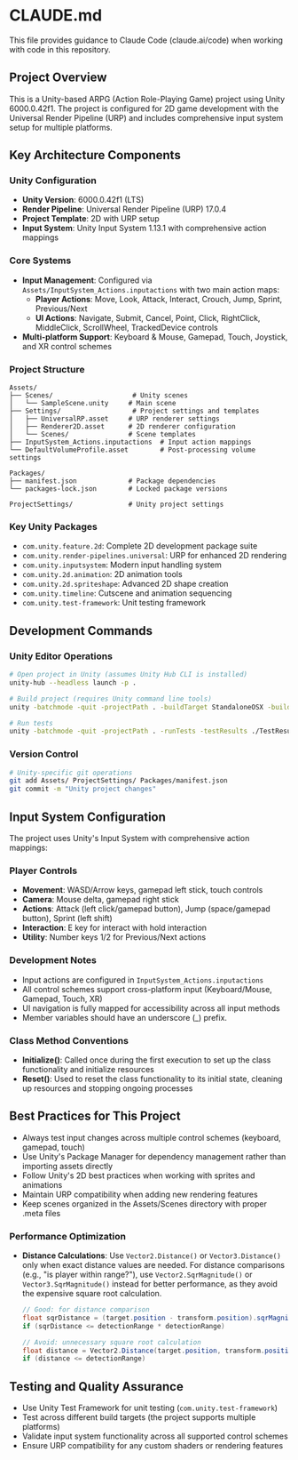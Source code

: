 # CLAUDE.md

This file provides guidance to Claude Code (claude.ai/code) when working with code in this repository.

## Project Overview

This is a Unity-based ARPG (Action Role-Playing Game) project using Unity 6000.0.42f1. The project is configured for 2D game development with the Universal Render Pipeline (URP) and includes comprehensive input system setup for multiple platforms.

## Key Architecture Components

### Unity Configuration
- **Unity Version**: 6000.0.42f1 (LTS)
- **Render Pipeline**: Universal Render Pipeline (URP) 17.0.4
- **Project Template**: 2D with URP setup
- **Input System**: Unity Input System 1.13.1 with comprehensive action mappings

### Core Systems
- **Input Management**: Configured via `Assets/InputSystem_Actions.inputactions` with two main action maps:
  - **Player Actions**: Move, Look, Attack, Interact, Crouch, Jump, Sprint, Previous/Next
  - **UI Actions**: Navigate, Submit, Cancel, Point, Click, RightClick, MiddleClick, ScrollWheel, TrackedDevice controls
- **Multi-platform Support**: Keyboard & Mouse, Gamepad, Touch, Joystick, and XR control schemes

### Project Structure
```
Assets/
├── Scenes/                    # Unity scenes
│   └── SampleScene.unity     # Main scene
├── Settings/                  # Project settings and templates
│   ├── UniversalRP.asset     # URP renderer settings
│   ├── Renderer2D.asset      # 2D renderer configuration
│   └── Scenes/               # Scene templates
├── InputSystem_Actions.inputactions  # Input action mappings
└── DefaultVolumeProfile.asset        # Post-processing volume settings

Packages/
├── manifest.json             # Package dependencies
└── packages-lock.json        # Locked package versions

ProjectSettings/              # Unity project settings
```

### Key Unity Packages
- `com.unity.feature.2d`: Complete 2D development package suite
- `com.unity.render-pipelines.universal`: URP for enhanced 2D rendering
- `com.unity.inputsystem`: Modern input handling system
- `com.unity.2d.animation`: 2D animation tools
- `com.unity.2d.spriteshape`: Advanced 2D shape creation
- `com.unity.timeline`: Cutscene and animation sequencing
- `com.unity.test-framework`: Unit testing framework

## Development Commands

### Unity Editor Operations
```bash
# Open project in Unity (assumes Unity Hub CLI is installed)
unity-hub --headless launch -p . 

# Build project (requires Unity command line tools)
unity -batchmode -quit -projectPath . -buildTarget StandaloneOSX -buildPath ./Builds/ARPG.app

# Run tests
unity -batchmode -quit -projectPath . -runTests -testResults ./TestResults.xml
```

### Version Control
```bash
# Unity-specific git operations
git add Assets/ ProjectSettings/ Packages/manifest.json
git commit -m "Unity project changes"
```

## Input System Configuration

The project uses Unity's Input System with comprehensive action mappings:

### Player Controls
- **Movement**: WASD/Arrow keys, gamepad left stick, touch controls
- **Camera**: Mouse delta, gamepad right stick
- **Actions**: Attack (left click/gamepad button), Jump (space/gamepad button), Sprint (left shift)
- **Interaction**: E key for interact with hold interaction
- **Utility**: Number keys 1/2 for Previous/Next actions

### Development Notes
- Input actions are configured in `InputSystem_Actions.inputactions`
- All control schemes support cross-platform input (Keyboard/Mouse, Gamepad, Touch, XR)
- UI navigation is fully mapped for accessibility across all input methods
- Member variables should have an underscore (_) prefix.

### Class Method Conventions
- **Initialize()**: Called once during the first execution to set up the class functionality and initialize resources
- **Reset()**: Used to reset the class functionality to its initial state, cleaning up resources and stopping ongoing processes

## Best Practices for This Project

- Always test input changes across multiple control schemes (keyboard, gamepad, touch)
- Use Unity's Package Manager for dependency management rather than importing assets directly
- Follow Unity's 2D best practices when working with sprites and animations
- Maintain URP compatibility when adding new rendering features
- Keep scenes organized in the Assets/Scenes directory with proper .meta files

### Performance Optimization
- **Distance Calculations**: Use `Vector2.Distance()` or `Vector3.Distance()` only when exact distance values are needed. For distance comparisons (e.g., "is player within range?"), use `Vector2.SqrMagnitude()` or `Vector3.SqrMagnitude()` instead for better performance, as they avoid the expensive square root calculation.
  ```csharp
  // Good: for distance comparison
  float sqrDistance = (target.position - transform.position).sqrMagnitude;
  if (sqrDistance <= detectionRange * detectionRange)
  
  // Avoid: unnecessary square root calculation
  float distance = Vector2.Distance(target.position, transform.position);
  if (distance <= detectionRange)
  ```

## Testing and Quality Assurance

- Use Unity Test Framework for unit testing (`com.unity.test-framework`)
- Test across different build targets (the project supports multiple platforms)
- Validate input system functionality across all supported control schemes
- Ensure URP compatibility for any custom shaders or rendering features